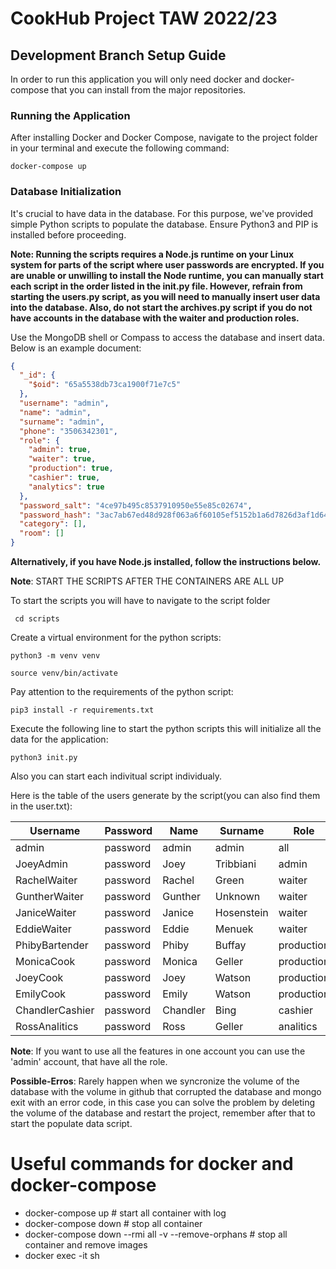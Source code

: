 # CookHub Project TAW 2022/23
## Development Branch Setup Guide
In order to run this application you will only need docker and docker-compose that you can install from the major repositories.

### Running the Application
After installing Docker and Docker Compose, navigate to the project folder in your terminal and execute the following command:

``` docker-compose up ```

### Database Initialization

It's crucial to have data in the database. For this purpose, we've provided simple Python scripts to populate the database. Ensure Python3 and PIP is installed before proceeding.

**Note: Running the scripts requires a Node.js runtime on your Linux system for parts of the script where user passwords are encrypted. If you are unable or unwilling to install the Node runtime, you can manually start each script in the order listed in the init.py file. However, refrain from starting the users.py script, as you will need to manually insert user data into the database. Also, do not start the archives.py script if you do not have accounts in the database with the waiter and production roles.**

Use the MongoDB shell or Compass to access the database and insert data. Below is an example document:

```json
{
  "_id": {
    "$oid": "65a5538db73ca1900f71e7c5"
  },
  "username": "admin",
  "name": "admin",
  "surname": "admin",
  "phone": "3506342301",
  "role": {
    "admin": true,
    "waiter": true,
    "production": true,
    "cashier": true,
    "analytics": true
  },
  "password_salt": "4ce97b495c8537910950e55e85c02674",
  "password_hash": "3ac7ab67ed48d928f063a6f60105ef5152b1a6d7826d3af1d64415fc44e305ffe3c741cf4976391deee899106c4c43182decf69c0e61eecb1be3f6828d9f087c",
  "category": [],
  "room": []
}
```

**Alternatively, if you have Node.js installed, follow the instructions below.**

**Note**: START THE SCRIPTS AFTER THE CONTAINERS ARE ALL UP

To start the scripts you will have to navigate to the script folder

``` cd scripts```

Create a virtual environment for the python scripts:

``` python3 -m venv venv ```

``` source venv/bin/activate ```

Pay attention to the requirements of the python script:

``` pip3 install -r requirements.txt ```

Execute the following line to start the python scripts
this will initialize all the data for the application:

``` python3 init.py ```

Also you can start each indivitual script individualy.

Here is the table of the users generate by the script(you can also find them in the user.txt):

| **Username**   | **Password** | **Name**  | **Surname**  | **Role**   |
| -------------- | ------------ | --------- | ------------ | ---------- |
| admin          | password     | admin     | admin        | all        |
| JoeyAdmin      | password     | Joey      | Tribbiani    | admin      |
| RachelWaiter   | password     | Rachel    | Green        | waiter     |
| GuntherWaiter  | password     | Gunther   | Unknown      | waiter     |
| JaniceWaiter   | password     | Janice    | Hosenstein   | waiter     |
| EddieWaiter    | password     | Eddie     | Menuek       | waiter     |
| PhibyBartender | password     | Phiby     | Buffay       | production |
| MonicaCook     | password     | Monica    | Geller       | production |
| JoeyCook       | password     | Joey      | Watson       | production |
| EmilyCook      | password     | Emily     | Watson       | production |
| ChandlerCashier| password     | Chandler  | Bing         | cashier    |
| RossAnalitics  | password     | Ross      | Geller       | analitics  |

**Note**: If you want to use all the features in one account you can use the 'admin' account, that have all the role.

**Possible-Erros**: Rarely happen when we syncronize the volume of the database with the volume in github that corrupted the database and mongo exit with an error code, in this case you can solve the problem by deleting the volume of the database and restart the project, remember after that to start the populate data script.


# Useful commands for docker and docker-compose
- docker-compose up # start all container with log
- docker-compose down # stop all container
- docker-compose down --rmi all -v --remove-orphans # stop all container and remove images
- docker exec -it <container-name-or-id> sh
